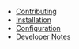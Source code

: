 * [Contributing](Contributing)
* [Installation](Installation)
* [Configuration](Config-Example)
* [Developer Notes](Developer-Notes)